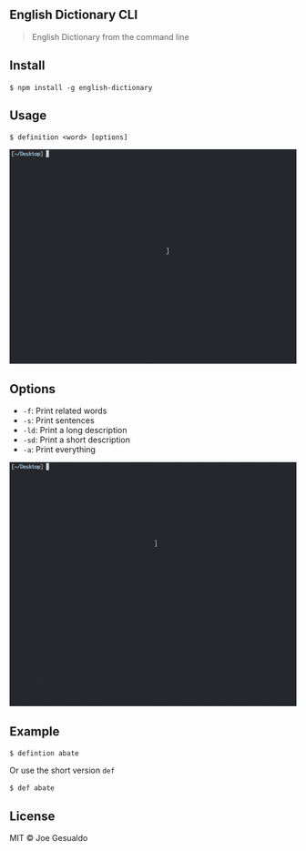 ##  English Dictionary CLI
> English Dictionary from the command line 

## Install
```
$ npm install -g english-dictionary 
```

## Usage
```
$ definition <word> [options]
```
![dictionary cli demo](dictionary-cli-demo.gif)

## Options

- `-f`: Print related words
- `-s`: Print sentences
- `-ld`: Print a long description 
- `-sd`: Print a short description 
- `-a`: Print everything 

![dictionary cli options demo](dictionary-cli-demo-options.gif)

## Example
```
$ defintion abate
```
Or use the short version `def`

```
$ def abate
```

## License
MIT © Joe Gesualdo
